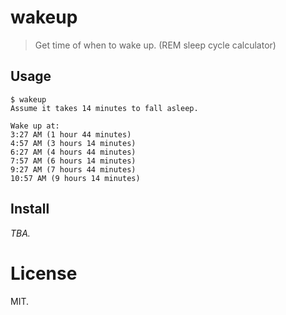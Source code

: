 wakeup
======

> Get time of when to wake up. (REM sleep cycle calculator)

## Usage

```
$ wakeup
Assume it takes 14 minutes to fall asleep.

Wake up at:
3:27 AM (1 hour 44 minutes)
4:57 AM (3 hours 14 minutes)
6:27 AM (4 hours 44 minutes)
7:57 AM (6 hours 14 minutes)
9:27 AM (7 hours 44 minutes)
10:57 AM (9 hours 14 minutes)
```

## Install

*TBA.*

License
=======

MIT.

